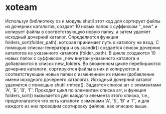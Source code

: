 # xoteam


Используя библиотеку os и модуль shutil этот код для сортирует файлы из дочерних каталогов, создает 10 новых папок с суффиксом "_new" и копирует файлы в соответствующую новую папку, а затем удаляет исходный дочерний каталог. 
Определяется функция folders_sort(folder_path), которая принимает путь к каталогу на вход.
С помощью списка-генератора и os.scandir() создается список дочерних каталогов из указанного каталога (folder_path).
В цикле создаются 10 новых папок с суффиксом _new внутри указанного каталога и добавляются в список new_folders.
Во вложенном цикле перебираются дочерние каталоги, сортируются файлы в них и копируются в соответствующие новые папки с изменением их имени (добавление имени исходного дочернего каталога).
Исходный дочерний каталог удаляется с помощью shutil.rmtree().
Задается список arr с элементами 'А', 'Б', 'В', 'Г'.
Проходит цикл по элементам списка arr, и функция folders_sort() вызывается для каждого элемента этого списка, т.е., предполагается что есть каталоги с именами 'А', 'Б', 'В' и 'Г', и для каждого из них проводим сортировку файлов, как описано выше.
